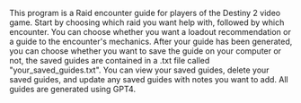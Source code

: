 This program is a Raid encounter guide for players of the Destiny 2 video game.
Start by choosing which raid you want help with, followed by which encounter. You can choose whether you want a loadout recommendation or a guide to the encounter's mechanics.
After your guide has been generated, you can choose whether you want to save the guide on your computer or not, the saved guides are contained in a .txt file called "your_saved_guides.txt".
You can view your saved guides, delete your saved guides, and update any saved guides with notes you want to add.
All guides are generated using GPT4.
